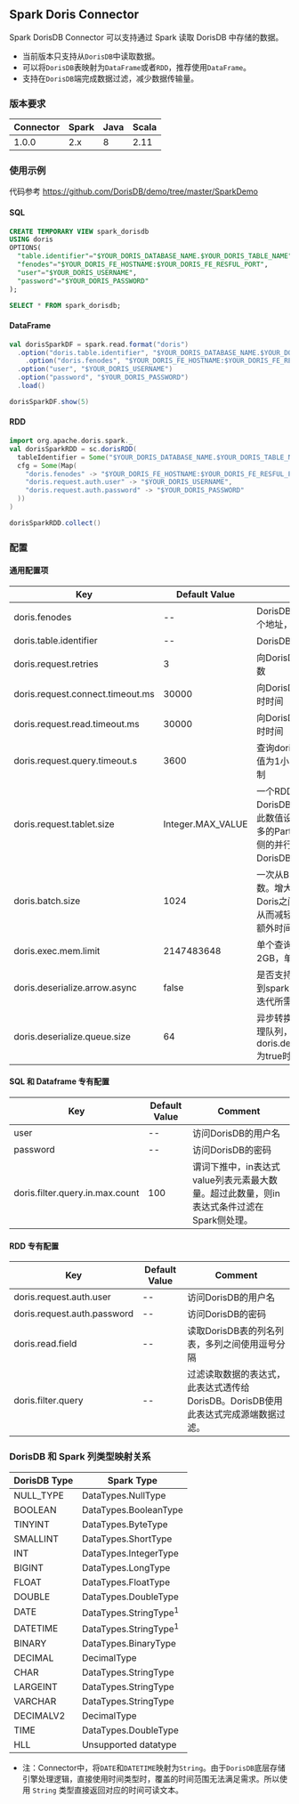 ## Spark Doris Connector

Spark DorisDB Connector 可以支持通过 Spark 读取 DorisDB 中存储的数据。

- 当前版本只支持从`DorisDB`中读取数据。
- 可以将`DorisDB`表映射为`DataFrame`或者`RDD`，推荐使用`DataFrame`。
- 支持在`DorisDB`端完成数据过滤，减少数据传输量。

### 版本要求

| Connector | Spark  | Java | Scala |
| --------- | ----- | ---- | ----- |
| 1.0.0     | 2.x    | 8    | 2.11  |

### 使用示例

代码参考 https://github.com/DorisDB/demo/tree/master/SparkDemo

#### SQL

```sql
CREATE TEMPORARY VIEW spark_dorisdb
USING doris
OPTIONS(
  "table.identifier"="$YOUR_DORIS_DATABASE_NAME.$YOUR_DORIS_TABLE_NAME",
  "fenodes"="$YOUR_DORIS_FE_HOSTNAME:$YOUR_DORIS_FE_RESFUL_PORT",
  "user"="$YOUR_DORIS_USERNAME",
  "password"="$YOUR_DORIS_PASSWORD"
);

SELECT * FROM spark_dorisdb;
```

#### DataFrame

```scala
val dorisSparkDF = spark.read.format("doris")
  .option("doris.table.identifier", "$YOUR_DORIS_DATABASE_NAME.$YOUR_DORIS_TABLE_NAME")
	.option("doris.fenodes", "$YOUR_DORIS_FE_HOSTNAME:$YOUR_DORIS_FE_RESFUL_PORT")
  .option("user", "$YOUR_DORIS_USERNAME")
  .option("password", "$YOUR_DORIS_PASSWORD")
  .load()

dorisSparkDF.show(5)
```

#### RDD

```scala
import org.apache.doris.spark._
val dorisSparkRDD = sc.dorisRDD(
  tableIdentifier = Some("$YOUR_DORIS_DATABASE_NAME.$YOUR_DORIS_TABLE_NAME"),
  cfg = Some(Map(
    "doris.fenodes" -> "$YOUR_DORIS_FE_HOSTNAME:$YOUR_DORIS_FE_RESFUL_PORT",
    "doris.request.auth.user" -> "$YOUR_DORIS_USERNAME",
    "doris.request.auth.password" -> "$YOUR_DORIS_PASSWORD"
  ))
)

dorisSparkRDD.collect()
```

### 配置

#### 通用配置项

| Key                              | Default Value     | Comment                                                      |
| -------------------------------- | ----------------- | ------------------------------------------------------------ |
| doris.fenodes                    | --                | DorisDB FE http 地址，支持多个地址，使用逗号分隔            |
| doris.table.identifier           | --                | DorisDB 表名，如：db1.tbl1                                 |
| doris.request.retries            | 3                 | 向DorisDB发送请求的重试次数                                    |
| doris.request.connect.timeout.ms | 30000             | 向DorisDB发送请求的连接超时时间                                |
| doris.request.read.timeout.ms    | 30000             | 向DorisDB发送请求的读取超时时间                                |
| doris.request.query.timeout.s    | 3600              | 查询dorisDB的超时时间，默认值为1小时，-1表示无超时限制             |
| doris.request.tablet.size        | Integer.MAX_VALUE | 一个RDD Partition对应的DorisDB Tablet个数。<br />此数值设置越小，则会生成越多的Partition。从而提升Spark侧的并行度，但同时会对DorisDB造成更大的压力。 |
| doris.batch.size                 | 1024              | 一次从BE读取数据的最大行数。增大此数值可减少Spark与Doris之间建立连接的次数。<br />从而减轻网络延迟所带来的的额外时间开销。 |
| doris.exec.mem.limit             | 2147483648        | 单个查询的内存限制。默认为 2GB，单位为字节                      |
| doris.deserialize.arrow.async    | false             | 是否支持异步转换Arrow格式到spark-dorisdb-connector迭代所需的RowBatch                 |
| doris.deserialize.queue.size     | 64                | 异步转换Arrow格式的内部处理队列，当doris.deserialize.arrow.async为true时生效        |

#### SQL 和 Dataframe 专有配置

| Key                             | Default Value | Comment                                                      |
| ------------------------------- | ------------- | ------------------------------------------------------------ |
| user                            | --            | 访问DorisDB的用户名                                            |
| password                        | --            | 访问DorisDB的密码                                              |
| doris.filter.query.in.max.count | 100           | 谓词下推中，in表达式value列表元素最大数量。超过此数量，则in表达式条件过滤在Spark侧处理。 |

#### RDD 专有配置

| Key                         | Default Value | Comment                                                      |
| --------------------------- | ------------- | ------------------------------------------------------------ |
| doris.request.auth.user     | --            | 访问DorisDB的用户名                                            |
| doris.request.auth.password | --            | 访问DorisDB的密码                                              |
| doris.read.field            | --            | 读取DorisDB表的列名列表，多列之间使用逗号分隔                  |
| doris.filter.query          | --            | 过滤读取数据的表达式，此表达式透传给DorisDB。DorisDB使用此表达式完成源端数据过滤。 |


### DorisDB 和 Spark 列类型映射关系

| DorisDB Type | Spark Type                       |
| ---------- | -------------------------------- |
| NULL_TYPE  | DataTypes.NullType               |
| BOOLEAN    | DataTypes.BooleanType            |
| TINYINT    | DataTypes.ByteType               |
| SMALLINT   | DataTypes.ShortType              |
| INT        | DataTypes.IntegerType            |
| BIGINT     | DataTypes.LongType               |
| FLOAT      | DataTypes.FloatType              |
| DOUBLE     | DataTypes.DoubleType             |
| DATE       | DataTypes.StringType<sup>1</sup> |
| DATETIME   | DataTypes.StringType<sup>1</sup> |
| BINARY     | DataTypes.BinaryType             |
| DECIMAL    | DecimalType                      |
| CHAR       | DataTypes.StringType             |
| LARGEINT   | DataTypes.StringType             |
| VARCHAR    | DataTypes.StringType             |
| DECIMALV2  | DecimalType                      |
| TIME       | DataTypes.DoubleType             |
| HLL        | Unsupported datatype             |

* 注：Connector中，将`DATE`和`DATETIME`映射为`String`。由于`DorisDB`底层存储引擎处理逻辑，直接使用时间类型时，覆盖的时间范围无法满足需求。所以使用 `String` 类型直接返回对应的时间可读文本。